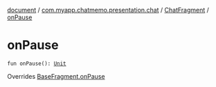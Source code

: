 [document](../../index.md) / [com.myapp.chatmemo.presentation.chat](../index.md) / [ChatFragment](index.md) / [onPause](./on-pause.md)

# onPause

`fun onPause(): `[`Unit`](https://kotlinlang.org/api/latest/jvm/stdlib/kotlin/-unit/index.html)

Overrides [BaseFragment.onPause](../../com.myapp.chatmemo.presentation.utils.expansion/-base-fragment/on-pause.md)

